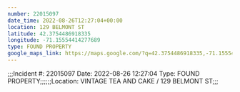 ```yaml
---
number: 22015097
date_time: 2022-08-26T12:27:04+00:00
location: 129 BELMONT ST
latitude: 42.3754486918335
longitude: -71.15554414277689
type: FOUND PROPERTY
google_maps_link: https://maps.google.com/?q=42.3754486918335,-71.15554414277689
---
```


;;;Incident #: 22015097  Date: 2022-08-26 12:27:04   Type: FOUND PROPERTY;;;;;;Location: VINTAGE TEA AND CAKE / 129 BELMONT ST;;;
